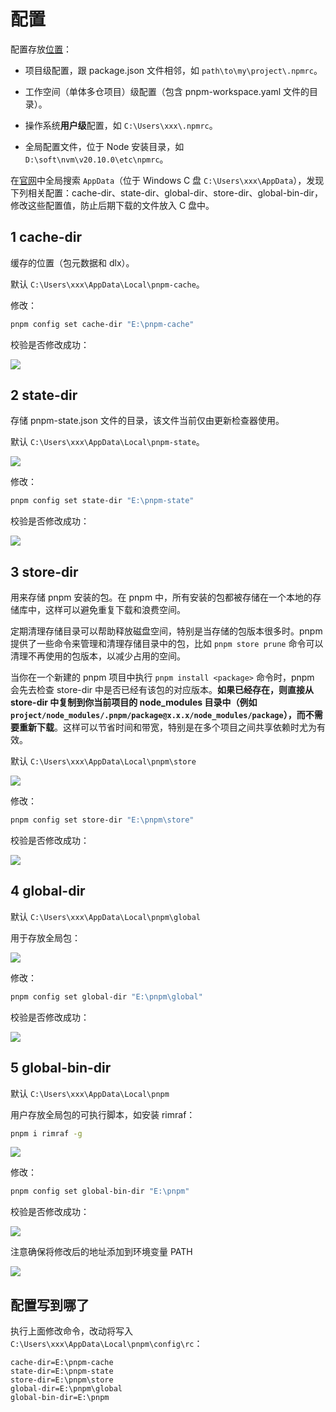 # 配置

配置存放[位置](https://pnpm.io/zh/settings)：

- 项目级配置，跟 package.json 文件相邻，如 `path\to\my\project\.npmrc`。

- 工作空间（单体多仓项目）级配置（包含 pnpm-workspace.yaml 文件的目录）。

- 操作系统**用户级**配置，如 `C:\Users\xxx\.npmrc`。

- 全局配置文件，位于 Node 安装目录，如 `D:\soft\nvm\v20.10.0\etc\npmrc`。

在[官网](https://pnpm.io/zh/npmrc)中全局搜索 `AppData`（位于 Windows C 盘 `C:\Users\xxx\AppData`），发现下列相关配置：cache-dir、state-dir、global-dir、store-dir、global-bin-dir， 修改这些配置值，防止后期下载的文件放入 C 盘中。

## 1 cache-dir

缓存的位置（包元数据和 dlx）。

默认 `C:\Users\xxx\AppData\Local\pnpm-cache`。

修改：

```sh
pnpm config set cache-dir "E:\pnpm-cache"
```

校验是否修改成功：

![](https://image.newarea.site/2024-07-10-11-07-08.png)

## 2 state-dir

存储 pnpm-state.json 文件的目录，该文件当前仅由更新检查器使用。

默认 `C:\Users\xxx\AppData\Local\pnpm-state`。

![](https://image.newarea.site/2024-07-10-10-56-17.png)

修改：

```sh
pnpm config set state-dir "E:\pnpm-state"
```

校验是否修改成功：

![](https://image.newarea.site/2024-07-10-11-08-28.png)

## 3 store-dir

用来存储 pnpm 安装的包。在 pnpm 中，所有安装的包都被存储在一个本地的存储库中，这样可以避免重复下载和浪费空间。

定期清理存储目录可以帮助释放磁盘空间，特别是当存储的包版本很多时。pnpm 提供了一些命令来管理和清理存储目录中的包，比如 `pnpm store prune` 命令可以清理不再使用的包版本，以减少占用的空间。

当你在一个新建的 pnpm 项目中执行 `pnpm install <package>` 命令时，pnpm 会先去检查 store-dir 中是否已经有该包的对应版本。**如果已经存在，则直接从 store-dir 中复制到你当前项目的 node_modules 目录中（例如 `project/node_modules/.pnpm/package@x.x.x/node_modules/package`），而不需要重新下载**。这样可以节省时间和带宽，特别是在多个项目之间共享依赖时尤为有效。

默认 `C:\Users\xxx\AppData\Local\pnpm\store`

![](https://image.newarea.site/2024-07-10-10-48-05.png)

修改：

```sh
pnpm config set store-dir "E:\pnpm\store"
```

校验是否修改成功：

![](https://image.newarea.site/2024-07-10-11-15-10.png)

## 4 global-dir

默认 `C:\Users\xxx\AppData\Local\pnpm\global`

用于存放全局包：

![](https://image.newarea.site/2024-07-10-10-40-43.png)

修改：

```sh
pnpm config set global-dir "E:\pnpm\global"
```

校验是否修改成功：

![](https://image.newarea.site/2024-07-10-11-18-22.png)

## 5 global-bin-dir

默认 `C:\Users\xxx\AppData\Local\pnpm`

用户存放全局包的可执行脚本，如安装 rimraf：

```sh
pnpm i rimraf -g
```

![](https://image.newarea.site/2024-07-10-10-12-43.png)

修改：

```sh
pnpm config set global-bin-dir "E:\pnpm"
```

校验是否修改成功：

![](https://image.newarea.site/2024-07-10-11-19-32.png)

注意确保将修改后的地址添加到环境变量 PATH

![](https://image.newarea.site/2024-07-10-11-27-20.png)

## 配置写到哪了

执行上面修改命令，改动将写入 `C:\Users\xxx\AppData\Local\pnpm\config\rc`：

```
cache-dir=E:\pnpm-cache
state-dir=E:\pnpm-state
store-dir=E:\pnpm\store
global-dir=E:\pnpm\global
global-bin-dir=E:\pnpm
```
